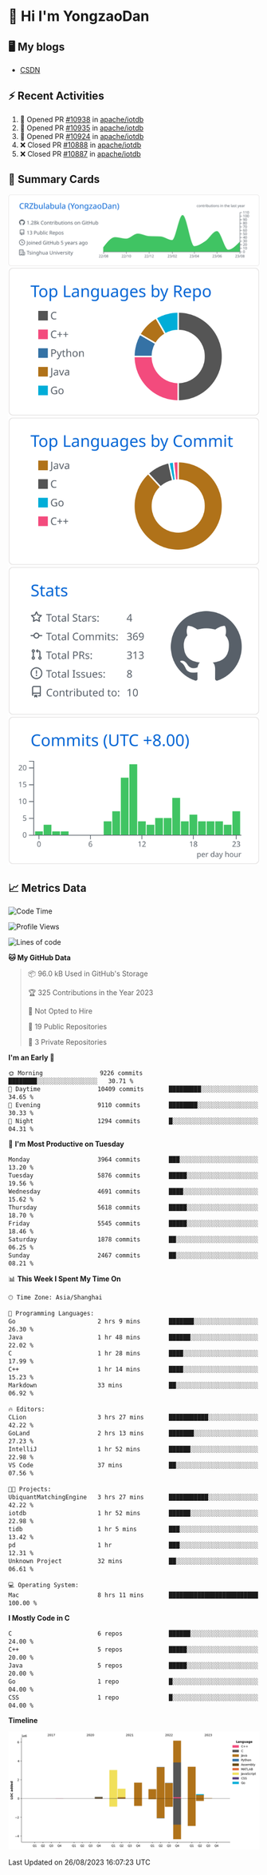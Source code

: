 # 👋 Hi I'm YongzaoDan

## 🖥 My blogs
  + [CSDN](https://blog.csdn.net/CRZbulabula?type=blog)

## ⚡ Recent Activities
<!--START_SECTION:activity-->
1. 💪 Opened PR [#10938](https://github.com/apache/iotdb/pull/10938) in [apache/iotdb](https://github.com/apache/iotdb)
2. 💪 Opened PR [#10935](https://github.com/apache/iotdb/pull/10935) in [apache/iotdb](https://github.com/apache/iotdb)
3. 💪 Opened PR [#10924](https://github.com/apache/iotdb/pull/10924) in [apache/iotdb](https://github.com/apache/iotdb)
4. ❌ Closed PR [#10888](https://github.com/apache/iotdb/pull/10888) in [apache/iotdb](https://github.com/apache/iotdb)
5. ❌ Closed PR [#10887](https://github.com/apache/iotdb/pull/10887) in [apache/iotdb](https://github.com/apache/iotdb)
<!--END_SECTION:activity-->

## 🎑 Summary Cards

[![](https://raw.githubusercontent.com/CRZbulabula/CRZbulabula/main/profile-summary-card-output/github/0-profile-details.svg)](https://github.com/vn7n24fzkq/github-profile-summary-cards)
[![](https://raw.githubusercontent.com/CRZbulabula/CRZbulabula/main/profile-summary-card-output/github/1-repos-per-language.svg)](https://github.com/vn7n24fzkq/github-profile-summary-cards) [![](https://raw.githubusercontent.com/CRZbulabula/CRZbulabula/main/profile-summary-card-output/github/2-most-commit-language.svg)](https://github.com/vn7n24fzkq/github-profile-summary-cards)
[![](https://raw.githubusercontent.com/CRZbulabula/CRZbulabula/main/profile-summary-card-output/github/3-stats.svg)](https://github.com/vn7n24fzkq/github-profile-summary-cards) [![](https://raw.githubusercontent.com/CRZbulabula/CRZbulabula/main/profile-summary-card-output/github/4-productive-time.svg)](https://github.com/vn7n24fzkq/github-profile-summary-cards)

## 📈 Metrics Data

<!--START_SECTION:waka-->
![Code Time](http://img.shields.io/badge/Code%20Time-252%20hrs%2041%20mins-blue)

![Profile Views](http://img.shields.io/badge/Profile%20Views-0-blue)

![Lines of code](https://img.shields.io/badge/From%20Hello%20World%20I%27ve%20Written-21.9%20million%20lines%20of%20code-blue)

**🐱 My GitHub Data** 

> 📦 96.0 kB Used in GitHub's Storage 
 > 
> 🏆 325 Contributions in the Year 2023
 > 
> 🚫 Not Opted to Hire
 > 
> 📜 19 Public Repositories 
 > 
> 🔑 3 Private Repositories 
 > 
**I'm an Early 🐤** 

```text
🌞 Morning                9226 commits        ████████░░░░░░░░░░░░░░░░░   30.71 % 
🌆 Daytime                10409 commits       █████████░░░░░░░░░░░░░░░░   34.65 % 
🌃 Evening                9110 commits        ████████░░░░░░░░░░░░░░░░░   30.33 % 
🌙 Night                  1294 commits        █░░░░░░░░░░░░░░░░░░░░░░░░   04.31 % 
```
📅 **I'm Most Productive on Tuesday** 

```text
Monday                   3964 commits        ███░░░░░░░░░░░░░░░░░░░░░░   13.20 % 
Tuesday                  5876 commits        █████░░░░░░░░░░░░░░░░░░░░   19.56 % 
Wednesday                4691 commits        ████░░░░░░░░░░░░░░░░░░░░░   15.62 % 
Thursday                 5618 commits        █████░░░░░░░░░░░░░░░░░░░░   18.70 % 
Friday                   5545 commits        █████░░░░░░░░░░░░░░░░░░░░   18.46 % 
Saturday                 1878 commits        ██░░░░░░░░░░░░░░░░░░░░░░░   06.25 % 
Sunday                   2467 commits        ██░░░░░░░░░░░░░░░░░░░░░░░   08.21 % 
```


📊 **This Week I Spent My Time On** 

```text
🕑︎ Time Zone: Asia/Shanghai

💬 Programming Languages: 
Go                       2 hrs 9 mins        ███████░░░░░░░░░░░░░░░░░░   26.30 % 
Java                     1 hr 48 mins        ██████░░░░░░░░░░░░░░░░░░░   22.02 % 
C                        1 hr 28 mins        ████░░░░░░░░░░░░░░░░░░░░░   17.99 % 
C++                      1 hr 14 mins        ████░░░░░░░░░░░░░░░░░░░░░   15.23 % 
Markdown                 33 mins             ██░░░░░░░░░░░░░░░░░░░░░░░   06.92 % 

🔥 Editors: 
CLion                    3 hrs 27 mins       ███████████░░░░░░░░░░░░░░   42.22 % 
GoLand                   2 hrs 13 mins       ███████░░░░░░░░░░░░░░░░░░   27.23 % 
IntelliJ                 1 hr 52 mins        ██████░░░░░░░░░░░░░░░░░░░   22.98 % 
VS Code                  37 mins             ██░░░░░░░░░░░░░░░░░░░░░░░   07.56 % 

🐱‍💻 Projects: 
UbiquantMatchingEngine   3 hrs 27 mins       ███████████░░░░░░░░░░░░░░   42.22 % 
iotdb                    1 hr 52 mins        ██████░░░░░░░░░░░░░░░░░░░   22.98 % 
tidb                     1 hr 5 mins         ███░░░░░░░░░░░░░░░░░░░░░░   13.42 % 
pd                       1 hr                ███░░░░░░░░░░░░░░░░░░░░░░   12.31 % 
Unknown Project          32 mins             ██░░░░░░░░░░░░░░░░░░░░░░░   06.61 % 

💻 Operating System: 
Mac                      8 hrs 11 mins       █████████████████████████   100.00 % 
```

**I Mostly Code in C** 

```text
C                        6 repos             ██████░░░░░░░░░░░░░░░░░░░   24.00 % 
C++                      5 repos             █████░░░░░░░░░░░░░░░░░░░░   20.00 % 
Java                     5 repos             █████░░░░░░░░░░░░░░░░░░░░   20.00 % 
Go                       1 repo              █░░░░░░░░░░░░░░░░░░░░░░░░   04.00 % 
CSS                      1 repo              █░░░░░░░░░░░░░░░░░░░░░░░░   04.00 % 
```



**Timeline**

![Lines of Code chart](https://raw.githubusercontent.com/CRZbulabula/CRZbulabula/main/assets/bar_graph.png)


 Last Updated on 26/08/2023 16:07:23 UTC
<!--END_SECTION:waka-->

